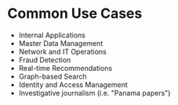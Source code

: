 <!SLIDE bullets>
# Common Use Cases

  * Internal Applications
  * Master Data Management
  * Network and IT Operations
  * Fraud Detection
  * Real-­time Recommendations
  * Graph-­based Search
  * Identity and Access Management
  * Investigative journalism (i.e. "Panama papers")
